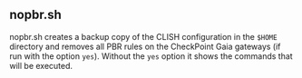 ## nopbr.sh

nopbr.sh creates a backup copy of the CLISH configuration in the `$HOME` directory and removes all PBR rules on the CheckPoint Gaia gateways (if run with the option `yes`). Without the `yes` option it shows the commands that will be executed.
